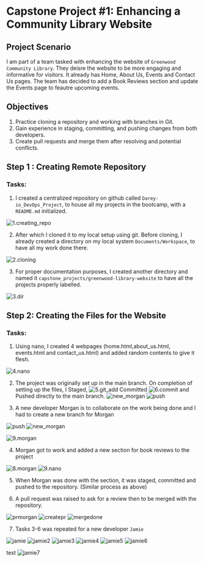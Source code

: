 # Capstone Project #1: Enhancing a Community Library Website

## Project Scenario

I am part of a team tasked with enhancing the website of `Greenwood Community Library`. They deisre the website to be more engaging and informative for visitors. It already has Home, About Us, Events and Contact Us pages. The team has decided to add a Book Reviews section and update the Events page to feautre upcoming events. 

## Objectives 
1. Practice cloning a repository and working with branches in Git.
2. Gain experience in staging, committing, and pushing changes from both developers.
3. Create pull requests and merge them after resolving and potential conflicts. 

## Step 1 : Creating Remote Repository 
### Tasks:
1. I created a centralized repository on github called `Darey-io_DevOps_Project`, to house all my projects in the bootcamp, with a `README.md` initialized. 

![1.creating_repo](./img/1.creating_repo.png)

2. After which I cloned it to my local setup using git. Before cloning, I already created a directory on my local system `Documents/Workspace`, to have all my work done there. 

![2.cloning](./img/2.cloning.png)

3. For proper documentation purposes, I created another directory  and named it `capstone_projects/greenwood-library-website` to have all the projects properly labelled. 

![3.dir](./img/4.dire.png)

## Step 2: Creating the Files for the Website

### Tasks:

1. Using nano, I created 4 webpages (home.html,about_us.html, events.html and contact_us.html) and added random contents to give it flesh. 

![4.nano](./img/6.nano.png)

2. The project was originally set up in the main branch. On completion of setting up the files, I 
Staged, 
![5.git_add](./img/5.git_add.png)
Committed
![6.commit](./img/7.commit.png) and 
Pushed directly to the main branch. 
![new_morgan](img/9.morgan.png)
![push](./img/8.push.png)

3. A new developer Morgan is to collaborate on the work being done and I had to create a new branch for Morgan 

![push](./img/8.push.png)
![new_morgan](img/9.morgan.png)

![9.morgan](./img/9.morgan.png)


4. Morgan got to work and added a new section for book reviews to the project

![8.morgan](./img/9.morgan_branch.png) ![9.nano](./img/10.morgan_nano.png)

5. When Morgan was done with the section, it was staged, committed and pushed to the repository. (Similar process as above)

6. A pull request was raised to ask for a review then to be merged with the repository.

![prmorgan](./img/12.prmorgan.png)
![createpr](./img/13.createpr.png)
![mergedone](./img/14.megeconfirm.png)

7. Tasks 3-6 was repeated for a new developer `Jamie`

![jamie](./img/15.jamiesbranch.png)
![jamie2](./img/16.jamiesmerge.png)
![jamie3](./img/17.jamiesfile.png)
![jamie4](./img/18.jsmirdstage.png)
![jamie5](./img/19.jamiescomit.png)
![jamie6](./img/20.jamiespush.png)

test 
![jamie7](./img/16.jamiesmerge.png)